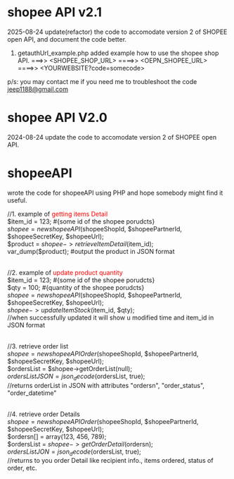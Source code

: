 # shopee API v2.1
2025-08-24 update(refactor) the code to accomodate version 2 of SHOPEE open API, and document the code better.
1. getauthUrl_example.php added example how to use the shopee shop API. <YOURWEBSITE> ===>> <SHOPEE_SHOP_URL> ====>> <OEPN_SHOPEE_URL> ====>> <YOURWEBSITE?code=somecode> 

p/s: you may contact me if you need me to troubleshoot the code jeep1188@gmail.com

# shopee API V2.0
2024-08-24 update the code to accomodate version 2 of SHOPEE open API.

# shopeeAPI
wrote the code for shopeeAPI using PHP and hope somebody might find it useful.

//1. example of <span style='color:red;'>getting items Detail</span><br/>
$item_id = 123; #{some id of the shopee porudcts}<br/>
$shopee = new shopeeAPI($shopeeShopId, $shopeePartnerId, $shopeeSecretKey, $shopeeUrl);<br/>
$product = $shopee->retrieveItemDetail($item_id);<br/>
var_dump($product); #output the product in JSON format<br/><br/>

//2. example of <span style='color:red;'>update product quantity</span><br/>
$item_id = 123; #{some id of the shopee porudcts}<br/>
$qty = 100; #{quantity of the shopee porudcts}<br/>
$shopee = new shopeeAPI($shopeeShopId, $shopeePartnerId, $shopeeSecretKey, $shopeeUrl);<br/>
$shopee->updateItemStock($item_id, $qty);<br/>
//when successfully updated it will show u modified time and item_id in JSON format<br/><Br/>

//3. retrieve order list<br/>
$shopee = new shopeeAPIOrder($shopeeShopId, $shopeePartnerId, $shopeeSecretKey, $shopeeUrl);<br/>
$ordersList = $shopee->getOrderList(null);<br/>
$ordersListJSON = json_decode($ordersList, true);<br/>
//returns orderList in JSON with attributes "ordersn", "order_status", "order_datetime"<br/><br/>

//4. retrieve order Details<br/>
$shopee = new shopeeAPIOrder($shopeeShopId, $shopeePartnerId, $shopeeSecretKey, $shopeeUrl);<br/>
$ordersn[] = array(123, 456, 789);<br/>
$ordersList = $shopee->getOrderDetail($ordersn);<br/>
$ordersListJON = json_decode($ordersList, true);<br/>
//returns to you order Detail like recipient info., items ordered, status of order, etc.
